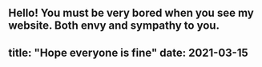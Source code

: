 Hello! You must be very bored when you see my website. Both envy and sympathy to you.
---
title: "Hope everyone is fine"
date: 2021-03-15
---
